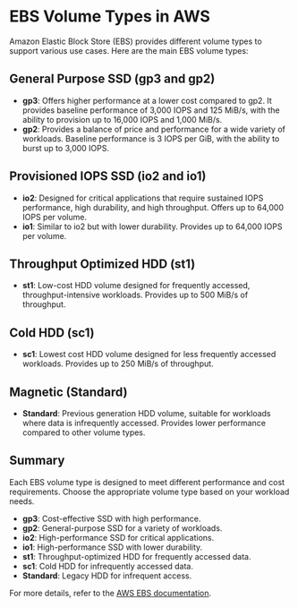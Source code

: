 # EBS Volume Types in AWS

Amazon Elastic Block Store (EBS) provides different volume types to support various use cases. Here are the main EBS volume types:

## General Purpose SSD (gp3 and gp2)
- **gp3**: Offers higher performance at a lower cost compared to gp2. It provides baseline performance of 3,000 IOPS and 125 MiB/s, with the ability to provision up to 16,000 IOPS and 1,000 MiB/s.
- **gp2**: Provides a balance of price and performance for a wide variety of workloads. Baseline performance is 3 IOPS per GiB, with the ability to burst up to 3,000 IOPS.

## Provisioned IOPS SSD (io2 and io1)
- **io2**: Designed for critical applications that require sustained IOPS performance, high durability, and high throughput. Offers up to 64,000 IOPS per volume.
- **io1**: Similar to io2 but with lower durability. Provides up to 64,000 IOPS per volume.

## Throughput Optimized HDD (st1)
- **st1**: Low-cost HDD volume designed for frequently accessed, throughput-intensive workloads. Provides up to 500 MiB/s of throughput.

## Cold HDD (sc1)
- **sc1**: Lowest cost HDD volume designed for less frequently accessed workloads. Provides up to 250 MiB/s of throughput.

## Magnetic (Standard)
- **Standard**: Previous generation HDD volume, suitable for workloads where data is infrequently accessed. Provides lower performance compared to other volume types.

## Summary
Each EBS volume type is designed to meet different performance and cost requirements. Choose the appropriate volume type based on your workload needs.

- **gp3**: Cost-effective SSD with high performance.
- **gp2**: General-purpose SSD for a variety of workloads.
- **io2**: High-performance SSD for critical applications.
- **io1**: High-performance SSD with lower durability.
- **st1**: Throughput-optimized HDD for frequently accessed data.
- **sc1**: Cold HDD for infrequently accessed data.
- **Standard**: Legacy HDD for infrequent access.

For more details, refer to the [AWS EBS documentation](https://docs.aws.amazon.com/AWSEC2/latest/UserGuide/ebs-volume-types.html).
